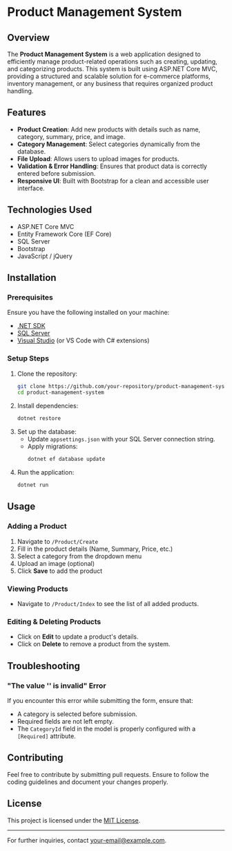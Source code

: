 # Product Management System

## Overview

The **Product Management System** is a web application designed to efficiently manage product-related operations such as creating, updating, and categorizing products. This system is built using ASP.NET Core MVC, providing a structured and scalable solution for e-commerce platforms, inventory management, or any business that requires organized product handling.

## Features

- **Product Creation**: Add new products with details such as name, category, summary, price, and image.
- **Category Management**: Select categories dynamically from the database.
- **File Upload**: Allows users to upload images for products.
- **Validation & Error Handling**: Ensures that product data is correctly entered before submission.
- **Responsive UI**: Built with Bootstrap for a clean and accessible user interface.

## Technologies Used

- ASP.NET Core MVC
- Entity Framework Core (EF Core)
- SQL Server
- Bootstrap
- JavaScript / jQuery

## Installation

### Prerequisites

Ensure you have the following installed on your machine:

- [.NET SDK](https://dotnet.microsoft.com/en-us/download/dotnet)
- [SQL Server](https://www.microsoft.com/en-us/sql-server/sql-server-downloads)
- [Visual Studio](https://visualstudio.microsoft.com/) (or VS Code with C# extensions)

### Setup Steps

1. Clone the repository:
   ```sh
   git clone https://github.com/your-repository/product-management-system.git
   cd product-management-system
   ```
2. Install dependencies:
   ```sh
   dotnet restore
   ```
3. Set up the database:
   - Update `appsettings.json` with your SQL Server connection string.
   - Apply migrations:
     ```sh
     dotnet ef database update
     ```
4. Run the application:
   ```sh
   dotnet run
   ```

## Usage

### Adding a Product

1. Navigate to `/Product/Create`
2. Fill in the product details (Name, Summary, Price, etc.)
3. Select a category from the dropdown menu
4. Upload an image (optional)
5. Click **Save** to add the product

### Viewing Products

- Navigate to `/Product/Index` to see the list of all added products.

### Editing & Deleting Products

- Click on **Edit** to update a product's details.
- Click on **Delete** to remove a product from the system.

## Troubleshooting

### "The value '' is invalid" Error

If you encounter this error while submitting the form, ensure that:

- A category is selected before submission.
- Required fields are not left empty.
- The `CategoryId` field in the model is properly configured with a `[Required]` attribute.

## Contributing

Feel free to contribute by submitting pull requests. Ensure to follow the coding guidelines and document your changes properly.

## License

This project is licensed under the [MIT License](LICENSE).

---

For further inquiries, contact [your-email@example.com](mailto\:itydori@gmail.com).

